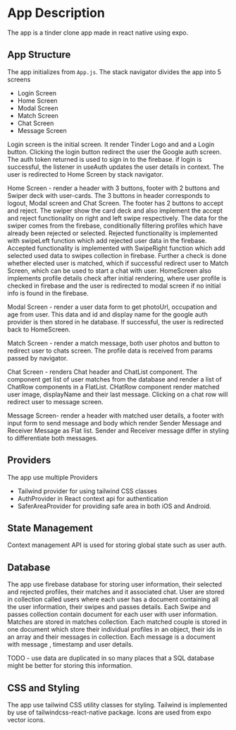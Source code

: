 # App Description
The app is a tinder clone app made in react native using expo.

## App Structure
The app initializes from `App.js`. The stack navigator divides the app into 5 screens

* Login Screen
* Home Screen
* Modal Screen
* Match Screen
* Chat Screen
* Message Screen

Login screen is the initial screen. It render Tinder Logo and and a Login button. Clicking the login button redirect the user the Google auth screen. The auth token returned is used to sign in to the firebase. if login is successful, the listener in useAuth updates the user details in context. The user is redirected to Home Screen by stack navigator.

Home Screen - render a header with 3 buttons, footer with 2 buttons and Swiper deck with user-cards. The 3 buttons in header corresponds to logout, Modal screen and Chat Screen. The footer has 2 buttons to accept and reject. The swiper show the card deck and also implement the accept and reject functionality on right and left swipe respectively.
The data for the swiper comes from the firebase, conditionally filtering profiles which have already been rejected or selected.
Rejected functionality is implemented with swipeLeft function which add rejected user data in the firebase.
Accepted functionality is implemented with SwipeRight function which add selected used data to swipes collection in firebase. Further a check is done whether elected user is matched, which if successful redirect user to Match Screen, which can be used to start a chat with user.
HomeScreen also implements profile details check after initial rendering, where user profile is checked in firebase and the user is redirected to modal screen if no initial info is found in the firebase.

Modal Screen - render a user data form to get photoUrl, occupation and age from user. This data and id and display name for the google auth provider is then stored in he database. If successful, the user is redirected back to HomeScreen.

Match Screen - render a match message, both user photos and button to redirect user to chats screen. The profile data is received from params passed by navigator.

Chat Screen - renders Chat header and ChatList component. The component get list of user matches from the database and render a list of ChatRow components in a FlatList. CHatRow component render matched user image, displayName and their last message. Clicking on a chat row will redirect user to message screen.

Message Screen- render a header with matched user details, a footer with input form to send message and body which render Sender Message and Receiver Message as Flat list. Sender and Receiver message differ in styling to differentiate both messages.

## Providers
The app use multiple Providers

* Tailwind provider for using tailwind CSS classes
* AuthProvider in React context api for authentication
* SaferAreaProvider for providing safe area in both iOS and Android.

## State Management
Context management API is used for storing global state such as user auth.

## Database
The app use firebase database for storing user information, their selected and rejected profiles, their matches and it associated chat.
User are stored in collection called users where each user has a document containing all the user information, their swipes and passes details. Each Swipe and passes collection contain document for each user with user information.
Matches are stored in matches collection. Each matched couple is stored in one document which store their individual profiles in an object, their ids in an array and their messages in collection. Each message is a document with message , timestamp and user details.

TODO - use data are duplicated in so many places that a SQL database might be better for storing this information.

## CSS and Styling
The app use tailwind CSS utility classes for styling. Tailwind is implemented by use of tailwindcss-react-native package. Icons are used from expo vector icons.
